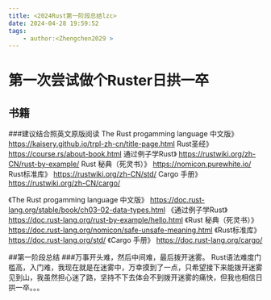 ```yaml
---
title: <2024Rust第一阶段总结lzc>
date: 2024-04-28 19:59:52
tags:
    - author:<Zhengchen2029 >
---
```




#    第一次尝试做个Ruster日拱一卒

## 书籍

###建议结合照英文原版阅读
The Rust progamming language 中文版》 https://kaisery.github.io/trpl-zh-cn/title-page.html
Rust圣经》 https://course.rs/about-book.html
通过例子学Rust》 https://rustwiki.org/zh-CN/rust-by-example/
Rust 秘典（死灵书）》 https://nomicon.purewhite.io/
Rust标准库》 https://rustwiki.org/zh-CN/std/
Cargo 手册》 https://rustwiki.org/zh-CN/cargo/

《The Rust progamming language 中文版》 https://doc.rust-lang.org/stable/book/ch03-02-data-types.html
《通过例子学Rust》 https://doc.rust-lang.org/rust-by-example/hello.html
《Rust 秘典（死灵书）》 https://doc.rust-lang.org/nomicon/safe-unsafe-meaning.html
《Rust标准库》 https://doc.rust-lang.org/std/
《Cargo 手册》 https://doc.rust-lang.org/cargo/

##第一阶段总结
###万事开头难，然后中间难，最后拨开迷雾。
Rust语法难度门槛高，入门难，我现在就是在迷雾中，万幸摸到了一点，只希望接下来能拨开迷雾见到山，我虽然担心迷了路，坚持不下去体会不到拨开迷雾的痛快，但我也相信日拱一卒。。。

